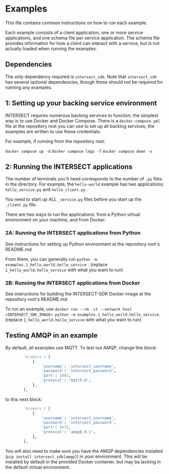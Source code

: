# Examples

This file contains common instructions on how to run each example.

Each example consists of a client application, one or more service applications, and one schema file per service application. The schema file provides information for how a client can interact with a service, but is not actually loaded when running the examples.

## Dependencies

The only dependency required is `intersect_sdk`. Note that `intersect_sdk` has several optional dependencies, though these should not be required for running any examples.

## 1: Setting up your backing service environment

INTERSECT requires numerous backing services to function; the simplest way is to use Docker and Docker Compose. There is a `docker-compose.yml` file at the repository root you can use to set up all backing services; the examples are written to use these credentials.

For example, if running from the repository root:

`docker compose up -d`
`docker compose logs -f`
`docker compose down -v`

## 2: Running the INTERSECT applications

The number of terminals you'll need corresponds to the number of `.py` files in the directory. For example, the `hello-world` example has two applications: `hello_service.py` and `hello_client.py` .

You need to start up ALL `_service.py` files before you start up the `_client.py` file.

There are two ways to run the applications: from a Python virtual environment on your machine, and from Docker.

### 2A: Running the INTERSECT applications from Python

See instructions for setting up Python environment at the repository root's README.md.

From there, you can generally run `python -m examples.1_hello_world.hello_service` . (replace `1_hello_world.hello_service` with what you want to run)

### 2B: Running the INTERSECT applications from Docker

See instructions for building the INTERSECT-SDK Docker image at the repository root's README.md.

To run an example, use `docker run --rm -it --network host <INTERSECT_SDK_IMAGE> python -m examples.1_hello_world.hello_service`. (replace `1_hello_world.hello_service` with what you want to run)

## Testing AMQP in an example

By default, all examples use MQTT. To test out AMQP, change this block:

```python
        'brokers': [
            {
                'username': 'intersect_username',
                'password': 'intersect_password',
                'port': 1883,
                'protocol': 'mqtt5.0',
            },
        ],
```

to this next block:

```python
        'brokers': [
            {
                'username': 'intersect_username',
                'password': 'intersect_password',
                'port': 5672,
                'protocol': 'amqp0.9.1',
            },
        ],
```

You will also need to make sure you have the AMQP dependencies installed (`pip install intersect_sdk[amqp]`) in your environment.
This will be installed by default in the provided Docker container, but may be lacking in the default virtual environment.
